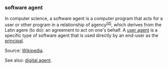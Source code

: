 ### software agent

<p class="c8"><span>In </span><span>computer science</span><span>, a software agent is a computer program that acts for a user or other program in a relationship of </span><span class="c23">agency</span><sup><a href="#cmnt4" id="cmnt_ref4">[d]</a></sup><span>, which derives from the </span><span>Latin</span><span>&nbsp;agere (to do): an agreement to act on one's behalf. A </span><span class="c2"><a class="c3" href="#h.jb61co23rlut">user agent</a></span><span>&nbsp;is a specific type of software agent that is used directly by an end-user as the </span><span class="c2"><a class="c3" href="#h.sydbe7rk6244">principal</a></span><span class="c0">.</span></p><p class="c8"><span>Source: </span><span class="c2"><a class="c3" href="https://www.google.com/url?q=https://en.wikipedia.org/wiki/Software_agent&amp;sa=D&amp;source=editors&amp;ust=1706779842829815&amp;usg=AOvVaw2fTaGExnn_PjTaxjKapwBa">Wikipedia</a></span><span class="c0">.</span></p><p class="c8"><span>See also: </span><span class="c2"><a class="c3" href="#h.z3ugzt4hgdf6">digital agent</a></span><span class="c0">.</span></p>